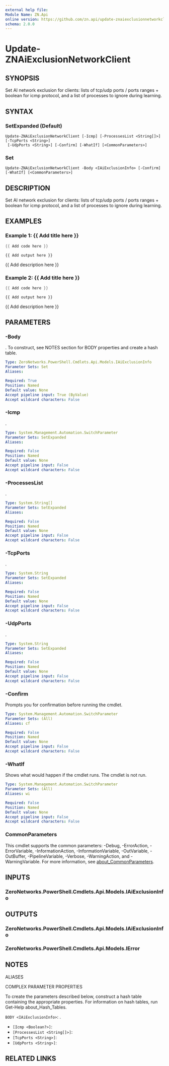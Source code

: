 ```yaml
---
external help file:
Module Name: ZN.Api
online version: https://github.com/zn.api/update-znaiexclusionnetworkclient
schema: 2.0.0
---
```


# Update-ZNAiExclusionNetworkClient

## SYNOPSIS
Set AI network exclusion for clients: lists of tcp/udp ports / ports ranges + boolean for icmp protocol, and a list of processes to ignore during learning.

## SYNTAX

### SetExpanded (Default)
```
Update-ZNAiExclusionNetworkClient [-Icmp] [-ProcessesList <String[]>] [-TcpPorts <String>]
 [-UdpPorts <String>] [-Confirm] [-WhatIf] [<CommonParameters>]
```

### Set
```
Update-ZNAiExclusionNetworkClient -Body <IAiExclusionInfo> [-Confirm] [-WhatIf] [<CommonParameters>]
```

## DESCRIPTION
Set AI network exclusion for clients: lists of tcp/udp ports / ports ranges + boolean for icmp protocol, and a list of processes to ignore during learning.

## EXAMPLES

### Example 1: {{ Add title here }}
```powershell
{{ Add code here }}
```

```output
{{ Add output here }}
```

{{ Add description here }}

### Example 2: {{ Add title here }}
```powershell
{{ Add code here }}
```

```output
{{ Add output here }}
```

{{ Add description here }}

## PARAMETERS

### -Body
.
To construct, see NOTES section for BODY properties and create a hash table.

```yaml
Type: ZeroNetworks.PowerShell.Cmdlets.Api.Models.IAiExclusionInfo
Parameter Sets: Set
Aliases:

Required: True
Position: Named
Default value: None
Accept pipeline input: True (ByValue)
Accept wildcard characters: False
```

### -Icmp
.

```yaml
Type: System.Management.Automation.SwitchParameter
Parameter Sets: SetExpanded
Aliases:

Required: False
Position: Named
Default value: None
Accept pipeline input: False
Accept wildcard characters: False
```

### -ProcessesList
.

```yaml
Type: System.String[]
Parameter Sets: SetExpanded
Aliases:

Required: False
Position: Named
Default value: None
Accept pipeline input: False
Accept wildcard characters: False
```

### -TcpPorts
.

```yaml
Type: System.String
Parameter Sets: SetExpanded
Aliases:

Required: False
Position: Named
Default value: None
Accept pipeline input: False
Accept wildcard characters: False
```

### -UdpPorts
.

```yaml
Type: System.String
Parameter Sets: SetExpanded
Aliases:

Required: False
Position: Named
Default value: None
Accept pipeline input: False
Accept wildcard characters: False
```

### -Confirm
Prompts you for confirmation before running the cmdlet.

```yaml
Type: System.Management.Automation.SwitchParameter
Parameter Sets: (All)
Aliases: cf

Required: False
Position: Named
Default value: None
Accept pipeline input: False
Accept wildcard characters: False
```

### -WhatIf
Shows what would happen if the cmdlet runs.
The cmdlet is not run.

```yaml
Type: System.Management.Automation.SwitchParameter
Parameter Sets: (All)
Aliases: wi

Required: False
Position: Named
Default value: None
Accept pipeline input: False
Accept wildcard characters: False
```

### CommonParameters
This cmdlet supports the common parameters: -Debug, -ErrorAction, -ErrorVariable, -InformationAction, -InformationVariable, -OutVariable, -OutBuffer, -PipelineVariable, -Verbose, -WarningAction, and -WarningVariable. For more information, see [about_CommonParameters](http://go.microsoft.com/fwlink/?LinkID=113216).

## INPUTS

### ZeroNetworks.PowerShell.Cmdlets.Api.Models.IAiExclusionInfo

## OUTPUTS

### ZeroNetworks.PowerShell.Cmdlets.Api.Models.IAiExclusionInfo

### ZeroNetworks.PowerShell.Cmdlets.Api.Models.IError

## NOTES

ALIASES

COMPLEX PARAMETER PROPERTIES

To create the parameters described below, construct a hash table containing the appropriate properties. For information on hash tables, run Get-Help about_Hash_Tables.


`BODY <IAiExclusionInfo>`: .
  - `[Icmp <Boolean?>]`: 
  - `[ProcessesList <String[]>]`: 
  - `[TcpPorts <String>]`: 
  - `[UdpPorts <String>]`: 

## RELATED LINKS

